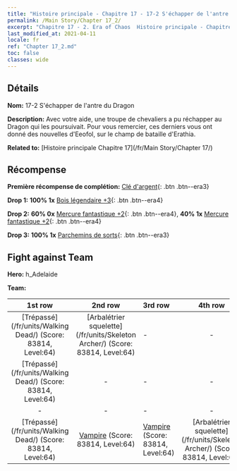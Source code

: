 ```yaml
---
title: "Histoire principale - Chapitre 17 - 17-2 S'échapper de l'antre du Dragon"
permalink: /Main Story/Chapter 17_2/
excerpt: "Chapitre 17 - 2. Era of Chaos  Histoire principale - Chapitre 17_2. 17-2 S'échapper de l'antre du Dragon"
last_modified_at: 2021-04-11
locale: fr
ref: "Chapter 17_2.md"
toc: false
classes: wide
---
```


## Détails

 **Nom:** 17-2 S'échapper de l'antre du Dragon

 **Description:** Avec votre aide, une troupe de chevaliers a pu réchapper au Dragon qui les poursuivait. Pour vous remercier, ces derniers vous ont donné des nouvelles d'Eeofol, sur le champ de bataille d'Erathia.

 **Related to:** [Histoire principale Chapitre 17](/fr/Main Story/Chapter 17/)

## Récompense

 **Première récompense de complétion:** [Clé d'argent](/fr/Items/con_693/){: .btn .btn--era3}

 **Drop 1:** **100% 1x** [Bois légendaire +3](/fr/Items/mat_55/){: .btn .btn--era4}

 **Drop 2:** **60% 0x** [Mercure fantastique +2](/fr/Items/mat_49/){: .btn .btn--era4}, **40% 1x** [Mercure fantastique +2](/fr/Items/mat_49/){: .btn .btn--era4}

 **Drop 3:** **100% 1x** [Parchemins de sorts](/fr/Items/con_694/){: .btn .btn--era3}


## Fight against Team
 **Hero:** h_Adelaide

 **Team:**


  | 1st row | 2nd row | 3rd row | 4th row |
  |:----:|:----:|:----|:----:|
  | [Trépassé](/fr/units/Walking Dead/) (Score: 83814, Level:64)  | [Arbalétrier squelette](/fr/units/Skeleton Archer/) (Score: 83814, Level:64)  | - | - |
  | [Trépassé](/fr/units/Walking Dead/) (Score: 83814, Level:64)  | - | - | - |
  | - | - | - | - |
  | [Trépassé](/fr/units/Walking Dead/) (Score: 83814, Level:64)  | [Vampire](/fr/units/Vampire/) (Score: 83814, Level:64)  | [Vampire](/fr/units/Vampire/) (Score: 83814, Level:64)  | [Arbalétrier squelette](/fr/units/Skeleton Archer/) (Score: 83814, Level:64)  |


